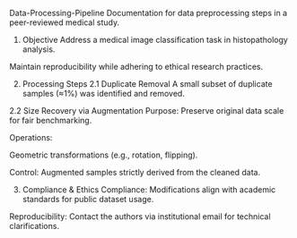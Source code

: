 Data-Processing-Pipeline
Documentation for data preprocessing steps in a peer-reviewed medical study. 
1. Objective
Address a medical image classification task in histopathology analysis. 

Maintain reproducibility while adhering to ethical research practices.

2. Processing Steps
2.1 Duplicate Removal
A small subset of duplicate samples (≈1%) was identified and removed.

2.2 Size Recovery via Augmentation
Purpose: Preserve original data scale for fair benchmarking.

Operations:

Geometric transformations (e.g., rotation, flipping).

Control: Augmented samples strictly derived from the cleaned data.

3. Compliance & Ethics
Compliance: Modifications align with academic standards for public dataset usage. 

Reproducibility: Contact the authors via institutional email for technical clarifications.
